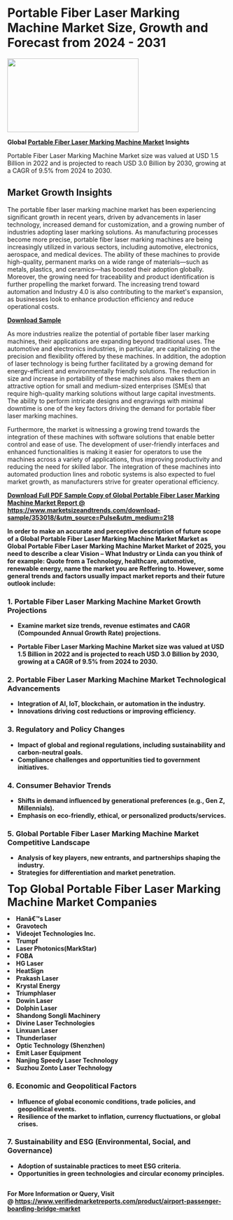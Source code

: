 <H1>Portable Fiber Laser Marking Machine Market Size, Growth and Forecast from 2024 - 2031</H1><img class="aligncenter size-medium wp-image-584254" src="https://thirdeyenews.in/wp-content/uploads/2024/09/Global-Market-Research-300x168.jpeg" alt="" width="300" height="168" /><p><strong>Global&nbsp;<a href="https://www.marketsizeandtrends.com/download-sample/353018/&amp;utm_source=Pulse&amp;utm_medium=218">Portable Fiber Laser Marking Machine Market</a> Insights</strong></p><p>Portable Fiber Laser Marking Machine Market size was valued at USD 1.5 Billion in 2022 and is projected to reach USD 3.0 Billion by 2030, growing at a CAGR of 9.5% from 2024 to 2030.</p><p><h2>Market Growth Insights</h2> <p>The portable fiber laser marking machine market has been experiencing significant growth in recent years, driven by advancements in laser technology, increased demand for customization, and a growing number of industries adopting laser marking solutions. As manufacturing processes become more precise, portable fiber laser marking machines are being increasingly utilized in various sectors, including automotive, electronics, aerospace, and medical devices. The ability of these machines to provide high-quality, permanent marks on a wide range of materials—such as metals, plastics, and ceramics—has boosted their adoption globally. Moreover, the growing need for traceability and product identification is further propelling the market forward. The increasing trend toward automation and Industry 4.0 is also contributing to the market's expansion, as businesses look to enhance production efficiency and reduce operational costs.</p> <p><strong><a href="#">Download Sample</a></strong></p> <p>As more industries realize the potential of portable fiber laser marking machines, their applications are expanding beyond traditional uses. The automotive and electronics industries, in particular, are capitalizing on the precision and flexibility offered by these machines. In addition, the adoption of laser technology is being further facilitated by a growing demand for energy-efficient and environmentally friendly solutions. The reduction in size and increase in portability of these machines also makes them an attractive option for small and medium-sized enterprises (SMEs) that require high-quality marking solutions without large capital investments. The ability to perform intricate designs and engravings with minimal downtime is one of the key factors driving the demand for portable fiber laser marking machines.</p> <p>Furthermore, the market is witnessing a growing trend towards the integration of these machines with software solutions that enable better control and ease of use. The development of user-friendly interfaces and enhanced functionalities is making it easier for operators to use the machines across a variety of applications, thus improving productivity and reducing the need for skilled labor. The integration of these machines into automated production lines and robotic systems is also expected to fuel market growth, as manufacturers strive for greater operational efficiency.</p> <p><strong><a href="#"></p><p><span class=""><strong>Download Full PDF Sample Copy of Global Portable Fiber Laser Marking Machine Market Report</strong> @ <a href="https://www.marketsizeandtrends.com/download-sample/353018/&amp;utm_source=Pulse&amp;utm_medium=218" target="_blank">https://www.marketsizeandtrends.com/download-sample/353018/&amp;utm_source=Pulse&amp;utm_medium=218</a></span></p><p>In order to make an accurate and perceptive description of future scope of a Global&nbsp;Portable Fiber Laser Marking Machine Market Market as Global&nbsp;Portable Fiber Laser Marking Machine Market Market of 2025, you need to describe a clear Vision &ndash; What Industry or Linda can you think of for example: Quote from a Technology, healthcare, automotive, renewable energy, name the market you are Reffering to. However, some general trends and factors usually impact market reports and their future outlook include:</p><h3>1.&nbsp;<strong>Portable Fiber Laser Marking Machine Market Growth Projections</strong></h3><ul><li>Examine market size trends, revenue estimates and CAGR (Compounded Annual Growth Rate) projections.</li><li><p>Portable Fiber Laser Marking Machine Market size was valued at USD 1.5 Billion in 2022 and is projected to reach USD 3.0 Billion by 2030, growing at a CAGR of 9.5% from 2024 to 2030.</p></li></ul><h3>2.&nbsp;<strong>Portable Fiber Laser Marking Machine Market Technological Advancements</strong></h3><ul><li>Integration of AI, IoT, blockchain, or automation in the industry.</li><li>Innovations driving cost reductions or improving efficiency.</li></ul><h3>3.&nbsp;<strong>Regulatory and Policy Changes</strong></h3><ul><li>Impact of global and regional regulations, including sustainability and carbon-neutral goals.</li><li>Compliance challenges and opportunities tied to government initiatives.</li></ul><h3>4.&nbsp;<strong>Consumer Behavior Trends</strong></h3><ul><li>Shifts in demand influenced by generational preferences (e.g., Gen Z, Millennials).</li><li>Emphasis on eco-friendly, ethical, or personalized products/services.</li></ul><h3>5.&nbsp;<strong>Global Portable Fiber Laser Marking Machine Market Competitive Landscape</strong></h3><ul><li>Analysis of key players, new entrants, and partnerships shaping the industry.</li><li>Strategies for differentiation and market penetration.</li></ul><p data-pm-slice="1 1 []"><span style="color: inherit; font-family: inherit; font-size: 25px;">Top Global Portable Fiber Laser Marking Machine Market Companies</span></p><div class="" data-test-id=""><p><li>Hanâ€™s Laser</li><li> Gravotech</li><li> Videojet Technologies Inc.</li><li> Trumpf</li><li> Laser Photonics(MarkStar)</li><li> FOBA</li><li> HG Laser</li><li> HeatSign</li><li> Prakash Laser</li><li> Krystal Energy</li><li> Triumphlaser</li><li> Dowin Laser</li><li> Dolphin Laser</li><li> Shandong Songli Machinery</li><li> Divine Laser Technologies</li><li> Linxuan Laser</li><li> Thunderlaser</li><li> Optic Technology (Shenzhen)</li><li> Emit Laser Equipment</li><li> Nanjing Speedy Laser Technology</li><li> Suzhou Zonto Laser Technology</li></p></div><h3>6.&nbsp;<strong>Economic and Geopolitical Factors</strong></h3><ul><li>Influence of global economic conditions, trade policies, and geopolitical events.</li><li>Resilience of the market to inflation, currency fluctuations, or global crises.</li></ul><h3>7.&nbsp;<strong>Sustainability and ESG (Environmental, Social, and Governance)</strong></h3><ul><li>Adoption of sustainable practices to meet ESG criteria.</li><li>Opportunities in green technologies and circular economy principles.</li></ul><h2><strong style="font-size: 14px;">For More Information or Query, Visit @&nbsp;</strong><a style="background-color: #ffffff; font-size: 14px;" href="https://www.marketsizeandtrends.com/report/portable-fiber-laser-marking-machine-market/" target="_blank">https://www.verifiedmarketreports.com/product/airport-passenger-boarding-bridge-market</a></h2>
